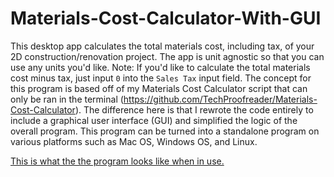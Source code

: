 # Materials-Cost-Calculator-With-GUI
This desktop app calculates the total materials cost, including tax, of your 2D construction/renovation project. The app is unit agnostic so that you can use any units you'd like. Note: If you'd like to calculate the total materials cost minus tax, just input `0` into the `Sales Tax` input field. The concept for this program is based off of my Materials Cost Calculator script that can only be ran in the terminal (https://github.com/TechProofreader/Materials-Cost-Calculator). The difference here is that I rewrote the code entirely to include a graphical user interface (GUI) and simplified the logic of the overall program. This program can be turned into a standalone program on various platforms such as Mac OS, Windows OS, and Linux.

[This is what the the program looks like when in use.](MaterialsCostCalcMainScreen.png)
